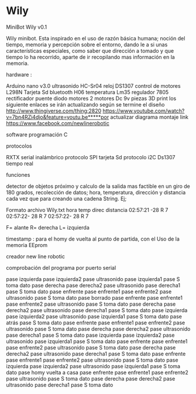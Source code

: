 Wily
====

MiniBot Wily v0.1

Wily minibot. Esta inspirado en el uso de razón básica humana; noción del tiempo, memoria y percepción sobre el entorno, dando le a si  unas características especiales, como saber que dirección a tomado y que tiempo lo ha recorrido, aparte de ir recopilando mas información en la memoria. 

hardware :

Arduino nano v3.0
ultrasonido HC-Sr04
reloj DS1307
control de motores L298N
Tarjeta Sd 
bluetooth H06 
temperatura Lm35
regulador 7805
rectificador puente diodo motores 
2 motores Dc  9v
piezas 3D print los siguiente enlaces se irán actualizando según se termine el diseño 
http://www.thingiverse.com/thing:2820
https://www.youtube.com/watch?v=7bn4RZi4djo&feature=youtu.be*****por actualizar
diagrama montaje link
https://www.facebook.com/newlinerobotic

software 
programación C

protocolos 

RXTX serial inalámbrico 
protocolo SPI tarjeta Sd
protocolo i2C Ds1307 tiempo real 

funciones 

detector de objetos próximo y calculo de la salida mas factible en un giro de 180 grados, 
recolección de datos; hora, temperatura, dirección y distancia cada vez que para 
creando una cadena  String. 
Ej;

Formato archivo Wily.txt
hora        temp  direc distancia
02:57:21 -28       R     7
02:57:22- 28       R     7
02:57:22- 28       R     7

F= alante
R= derecha
L= izquierda


timestamp : para el homy de vuelta al punto de partida, con el Uso de la memoria EEprom


creador new line robotic

comprobación del programa por puerto serial 

pase izquierda
pase izquierda2
pase ultrasonido
pase izquierda1
pase S toma dato
pase derecha
pase derecha2
pase ultrasonido
pase derecha1
pase S toma dato
pase enfrente
pase enfrente1
pase enfrente2
pase ultrasonido
pase S toma dato
pase borrado
pase enfrente
pase enfrente1
pase enfrente2
pase ultrasonido
pase S toma dato
pase derecha
pase derecha2
pase ultrasonido
pase derecha1
pase S toma dato
pase izquierda
pase izquierda2
pase ultrasonido
pase izquierda1
pase S toma dato
pase atrás
pase S toma dato
pase enfrente
pase enfrente1
pase enfrente2
pase ultrasonido
pase S toma dato
pase derecha
pase derecha2
pase ultrasonido
pase derecha1
pase S toma dato
pase izquierda
pase izquierda2
pase ultrasonido
pase izquierda1
pase S toma dato
pase enfrente
pase enfrente1
pase enfrente2
pase ultrasonido
pase S toma dato
pase derecha
pase derecha2
pase ultrasonido
pase derecha1
pase S toma dato
pase enfrente
pase enfrente1
pase enfrente2
pase ultrasonido
pase S toma dato
pase izquierda
pase izquierda2
pase ultrasonido
pase izquierda1
pase S toma dato
pase homy vuelta a casa 
pase enfrente
pase enfrente1
pase enfrente2
pase ultrasonido
pase S toma dato
pase derecha
pase derecha2
pase ultrasonido
pase derecha1
pase S toma dato
